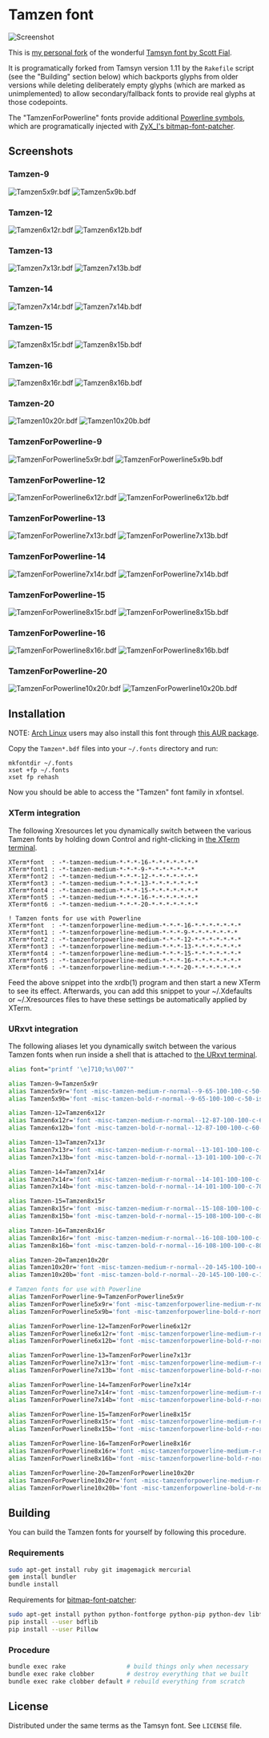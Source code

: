 Tamzen font
===========

![Screenshot](https://github.com/sunaku/tamzen-font/raw/master/README.png)

This is [my personal fork][1] of the wonderful [Tamsyn font by Scott Fial][2].

It is programatically forked from Tamsyn version 1.11 by the `Rakefile` script
(see the "Building" section below) which backports glyphs from older versions
while deleting deliberately empty glyphs (which are marked as unimplemented)
to allow secondary/fallback fonts to provide real glyphs at those codepoints.

The "TamzenForPowerline" fonts provide additional [Powerline symbols][5],
which are programatically injected with [ZyX_I's bitmap-font-patcher][6].

Screenshots
-----------

### Tamzen-9
![Tamzen5x9r.bdf](https://github.com/sunaku/tamzen-font/raw/master/Tamzen5x9r.png)
![Tamzen5x9b.bdf](https://github.com/sunaku/tamzen-font/raw/master/Tamzen5x9b.png)

### Tamzen-12
![Tamzen6x12r.bdf](https://github.com/sunaku/tamzen-font/raw/master/Tamzen6x12r.png)
![Tamzen6x12b.bdf](https://github.com/sunaku/tamzen-font/raw/master/Tamzen6x12b.png)

### Tamzen-13
![Tamzen7x13r.bdf](https://github.com/sunaku/tamzen-font/raw/master/Tamzen7x13r.png)
![Tamzen7x13b.bdf](https://github.com/sunaku/tamzen-font/raw/master/Tamzen7x13b.png)

### Tamzen-14
![Tamzen7x14r.bdf](https://github.com/sunaku/tamzen-font/raw/master/Tamzen7x14r.png)
![Tamzen7x14b.bdf](https://github.com/sunaku/tamzen-font/raw/master/Tamzen7x14b.png)

### Tamzen-15
![Tamzen8x15r.bdf](https://github.com/sunaku/tamzen-font/raw/master/Tamzen8x15r.png)
![Tamzen8x15b.bdf](https://github.com/sunaku/tamzen-font/raw/master/Tamzen8x15b.png)

### Tamzen-16
![Tamzen8x16r.bdf](https://github.com/sunaku/tamzen-font/raw/master/Tamzen8x16r.png)
![Tamzen8x16b.bdf](https://github.com/sunaku/tamzen-font/raw/master/Tamzen8x16b.png)

### Tamzen-20
![Tamzen10x20r.bdf](https://github.com/sunaku/tamzen-font/raw/master/Tamzen10x20r.png)
![Tamzen10x20b.bdf](https://github.com/sunaku/tamzen-font/raw/master/Tamzen10x20b.png)

### TamzenForPowerline-9
![TamzenForPowerline5x9r.bdf](https://github.com/sunaku/tamzen-font/raw/master/TamzenForPowerline5x9r.png)
![TamzenForPowerline5x9b.bdf](https://github.com/sunaku/tamzen-font/raw/master/TamzenForPowerline5x9b.png)

### TamzenForPowerline-12
![TamzenForPowerline6x12r.bdf](https://github.com/sunaku/tamzen-font/raw/master/TamzenForPowerline6x12r.png)
![TamzenForPowerline6x12b.bdf](https://github.com/sunaku/tamzen-font/raw/master/TamzenForPowerline6x12b.png)

### TamzenForPowerline-13
![TamzenForPowerline7x13r.bdf](https://github.com/sunaku/tamzen-font/raw/master/TamzenForPowerline7x13r.png)
![TamzenForPowerline7x13b.bdf](https://github.com/sunaku/tamzen-font/raw/master/TamzenForPowerline7x13b.png)

### TamzenForPowerline-14
![TamzenForPowerline7x14r.bdf](https://github.com/sunaku/tamzen-font/raw/master/TamzenForPowerline7x14r.png)
![TamzenForPowerline7x14b.bdf](https://github.com/sunaku/tamzen-font/raw/master/TamzenForPowerline7x14b.png)

### TamzenForPowerline-15
![TamzenForPowerline8x15r.bdf](https://github.com/sunaku/tamzen-font/raw/master/TamzenForPowerline8x15r.png)
![TamzenForPowerline8x15b.bdf](https://github.com/sunaku/tamzen-font/raw/master/TamzenForPowerline8x15b.png)

### TamzenForPowerline-16
![TamzenForPowerline8x16r.bdf](https://github.com/sunaku/tamzen-font/raw/master/TamzenForPowerline8x16r.png)
![TamzenForPowerline8x16b.bdf](https://github.com/sunaku/tamzen-font/raw/master/TamzenForPowerline8x16b.png)

### TamzenForPowerline-20
![TamzenForPowerline10x20r.bdf](https://github.com/sunaku/tamzen-font/raw/master/TamzenForPowerline10x20r.png)
![TamzenForPowerline10x20b.bdf](https://github.com/sunaku/tamzen-font/raw/master/TamzenForPowerline10x20b.png)

Installation
------------

NOTE: [Arch Linux](https://www.archlinux.org) users may also install this font
through [this AUR package](https://aur.archlinux.org/packages.php?ID=57298).

Copy the `Tamzen*.bdf` files into your `~/.fonts` directory and run:

    mkfontdir ~/.fonts
    xset +fp ~/.fonts
    xset fp rehash

Now you should be able to access the "Tamzen" font family in xfontsel.

### XTerm integration

The following Xresources let you dynamically switch between the various Tamzen
fonts by holding down Control and right-clicking in [the XTerm terminal][3].

    XTerm*font  : -*-tamzen-medium-*-*-*-16-*-*-*-*-*-*-*
    XTerm*font1 : -*-tamzen-medium-*-*-*-9-*-*-*-*-*-*-*
    XTerm*font2 : -*-tamzen-medium-*-*-*-12-*-*-*-*-*-*-*
    XTerm*font3 : -*-tamzen-medium-*-*-*-13-*-*-*-*-*-*-*
    XTerm*font4 : -*-tamzen-medium-*-*-*-15-*-*-*-*-*-*-*
    XTerm*font5 : -*-tamzen-medium-*-*-*-16-*-*-*-*-*-*-*
    XTerm*font6 : -*-tamzen-medium-*-*-*-20-*-*-*-*-*-*-*

    ! Tamzen fonts for use with Powerline
    XTerm*font  : -*-tamzenforpowerline-medium-*-*-*-16-*-*-*-*-*-*-*
    XTerm*font1 : -*-tamzenforpowerline-medium-*-*-*-9-*-*-*-*-*-*-*
    XTerm*font2 : -*-tamzenforpowerline-medium-*-*-*-12-*-*-*-*-*-*-*
    XTerm*font3 : -*-tamzenforpowerline-medium-*-*-*-13-*-*-*-*-*-*-*
    XTerm*font4 : -*-tamzenforpowerline-medium-*-*-*-15-*-*-*-*-*-*-*
    XTerm*font5 : -*-tamzenforpowerline-medium-*-*-*-16-*-*-*-*-*-*-*
    XTerm*font6 : -*-tamzenforpowerline-medium-*-*-*-20-*-*-*-*-*-*-*

Feed the above snippet into the xrdb(1) program and then start a new XTerm to
see its effect.  Afterwards, you can add this snippet to your ~/.Xdefaults or
~/.Xresources files to have these settings be automatically applied by XTerm.

### URxvt integration

The following aliases let you dynamically switch between the various Tamzen
fonts when run inside a shell that is attached to [the URxvt terminal][3].

```sh
alias font="printf '\e]710;%s\007'"

alias Tamzen-9=Tamzen5x9r
alias Tamzen5x9r='font -misc-tamzen-medium-r-normal--9-65-100-100-c-50-iso8859-1'
alias Tamzen5x9b='font -misc-tamzen-bold-r-normal--9-65-100-100-c-50-iso8859-1'

alias Tamzen-12=Tamzen6x12r
alias Tamzen6x12r='font -misc-tamzen-medium-r-normal--12-87-100-100-c-60-iso8859-1'
alias Tamzen6x12b='font -misc-tamzen-bold-r-normal--12-87-100-100-c-60-iso8859-1'

alias Tamzen-13=Tamzen7x13r
alias Tamzen7x13r='font -misc-tamzen-medium-r-normal--13-101-100-100-c-70-iso8859-1'
alias Tamzen7x13b='font -misc-tamzen-bold-r-normal--13-101-100-100-c-70-iso8859-1'

alias Tamzen-14=Tamzen7x14r
alias Tamzen7x14r='font -misc-tamzen-medium-r-normal--14-101-100-100-c-70-iso8859-1'
alias Tamzen7x14b='font -misc-tamzen-bold-r-normal--14-101-100-100-c-70-iso8859-1'

alias Tamzen-15=Tamzen8x15r
alias Tamzen8x15r='font -misc-tamzen-medium-r-normal--15-108-100-100-c-80-iso8859-1'
alias Tamzen8x15b='font -misc-tamzen-bold-r-normal--15-108-100-100-c-80-iso8859-1'

alias Tamzen-16=Tamzen8x16r
alias Tamzen8x16r='font -misc-tamzen-medium-r-normal--16-108-100-100-c-80-iso8859-1'
alias Tamzen8x16b='font -misc-tamzen-bold-r-normal--16-108-100-100-c-80-iso8859-1'

alias Tamzen-20=Tamzen10x20r
alias Tamzen10x20r='font -misc-tamzen-medium-r-normal--20-145-100-100-c-100-iso8859-1'
alias Tamzen10x20b='font -misc-tamzen-bold-r-normal--20-145-100-100-c-100-iso8859-1'

# Tamzen fonts for use with Powerline
alias TamzenForPowerline-9=TamzenForPowerline5x9r
alias TamzenForPowerline5x9r='font -misc-tamzenforpowerline-medium-r-normal--9-65-100-100-c-50-iso10646-1'
alias TamzenForPowerline5x9b='font -misc-tamzenforpowerline-bold-r-normal--9-65-100-100-c-50-iso10646-1'

alias TamzenForPowerline-12=TamzenForPowerline6x12r
alias TamzenForPowerline6x12r='font -misc-tamzenforpowerline-medium-r-normal--12-87-100-100-c-60-iso10646-1'
alias TamzenForPowerline6x12b='font -misc-tamzenforpowerline-bold-r-normal--12-87-100-100-c-60-iso10646-1'

alias TamzenForPowerline-13=TamzenForPowerline7x13r
alias TamzenForPowerline7x13r='font -misc-tamzenforpowerline-medium-r-normal--13-101-100-100-c-70-iso10646-1'
alias TamzenForPowerline7x13b='font -misc-tamzenforpowerline-bold-r-normal--13-101-100-100-c-70-iso10646-1'

alias TamzenForPowerline-14=TamzenForPowerline7x14r
alias TamzenForPowerline7x14r='font -misc-tamzenforpowerline-medium-r-normal--14-101-100-100-c-70-iso10646-1'
alias TamzenForPowerline7x14b='font -misc-tamzenforpowerline-bold-r-normal--14-101-100-100-c-70-iso10646-1'

alias TamzenForPowerline-15=TamzenForPowerline8x15r
alias TamzenForPowerline8x15r='font -misc-tamzenforpowerline-medium-r-normal--15-108-100-100-c-80-iso10646-1'
alias TamzenForPowerline8x15b='font -misc-tamzenforpowerline-bold-r-normal--15-108-100-100-c-80-iso10646-1'

alias TamzenForPowerline-16=TamzenForPowerline8x16r
alias TamzenForPowerline8x16r='font -misc-tamzenforpowerline-medium-r-normal--16-108-100-100-c-80-iso10646-1'
alias TamzenForPowerline8x16b='font -misc-tamzenforpowerline-bold-r-normal--16-108-100-100-c-80-iso10646-1'

alias TamzenForPowerline-20=TamzenForPowerline10x20r
alias TamzenForPowerline10x20r='font -misc-tamzenforpowerline-medium-r-normal--20-145-100-100-c-100-iso10646-1'
alias TamzenForPowerline10x20b='font -misc-tamzenforpowerline-bold-r-normal--20-145-100-100-c-100-iso10646-1'
```

Building
--------

You can build the Tamzen fonts for yourself by following this procedure.

### Requirements

```sh
sudo apt-get install ruby git imagemagick mercurial
gem install bundler
bundle install
```
Requirements for [bitmap-font-patcher][6]:

```sh
sudo apt-get install python python-fontforge python-pip python-dev libfreetype6-dev
pip install --user bdflib
pip install --user Pillow
```

### Procedure

```sh
bundle exec rake                 # build things only when necessary
bundle exec rake clobber         # destroy everything that we built
bundle exec rake clobber default # rebuild everything from scratch
```

License
-------

Distributed under the same terms as the Tamsyn font.  See `LICENSE` file.

[1]: http://snk.tuxfamily.org/log/tamsyn-1.7b-review.html
[2]: http://www.fial.com/~scott/tamsyn-font/
[3]: http://software.schmorp.de/pkg/rxvt-unicode.html
[4]: http://invisible-island.net/xterm/
[5]: https://powerline.readthedocs.org/en/master/overview.html#screenshots
[6]: https://bitbucket.org/ZyX_I/bitmap-font-patcher
